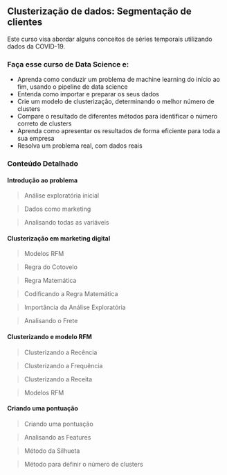 ## Clusterização de dados: Segmentação de clientes

Este curso visa abordar alguns conceitos de séries temporais utilizando dados da COVID-19.

### Faça esse curso de Data Science e:

- Aprenda como conduzir um problema de machine learning do início ao fim, usando o pipeline de data science
- Entenda como importar e preparar os seus dados
- Crie um modelo de clusterização, determinando o melhor número de clusters
- Compare o resultado de diferentes métodos para identificar o número correto de clusters
- Aprenda como apresentar os resultados de forma eficiente para toda a sua empresa
- Resolva um problema real, com dados reais


### Conteúdo Detalhado

#### Introdução ao problema

  > Análise exploratória inicial
  
  > Dados como marketing
  
  > Analisando todas as variáveis
  
#### Clusterização em marketing digital

  > Modelos RFM
  
  > Regra do Cotovelo
  
  > Regra Matemática
  
  > Codificando a Regra Matemática
  
  > Importância da Análise Exploratória
  
  > Analisando o Frete

#### Clusterizando e modelo RFM
  > Clusterizando a Recência
  
  > Clusterizando a Frequência
  
  > Clusterizando a Receita

  > Modelos RFM

#### Criando uma pontuação

  > Criando uma pontuação
  
  > Analisando as Features
  
  > Método da Silhueta
  
  > Método para definir o número de clusters
